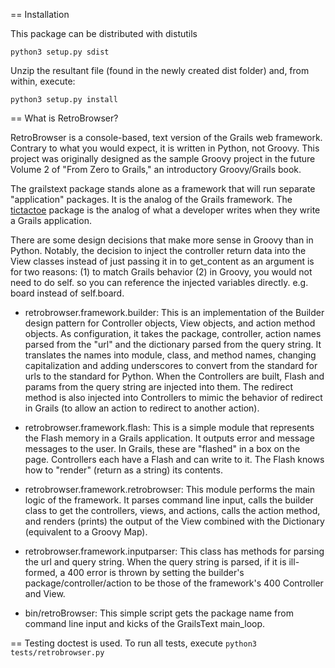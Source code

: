 == Installation

This package can be distributed with distutils

`python3 setup.py sdist`

Unzip the resultant file (found in the newly created dist folder) and, from within, execute:

`python3 setup.py install`

== What is RetroBrowser?

RetroBrowser is a console-based, text version of the Grails web framework. Contrary to what you would expect, it is
written in Python, not Groovy. This project was originally designed as the sample Groovy project in the future
Volume 2 of "From Zero to Grails," an introductory Groovy/Grails book.

The grailstext package stands alone as a framework that will run separate "application" packages. It is the analog of the
Grails framework. The [tictactoe](https://github.com/allisonf/tic-tac-toe) package is the analog of what a developer writes 
when they write a Grails application.

There are some design decisions that make more sense in Groovy than in Python. Notably, the decision to inject the
controller return data into the View classes instead of just passing it in to get_content as an argument is for two
reasons: (1) to match Grails behavior (2) in Groovy, you would not need to do self. so you can reference the injected
variables directly. e.g. board instead of self.board.

* retrobrowser.framework.builder: This is an implementation of the Builder design pattern for Controller objects, View objects, and
action method objects. As configuration, it takes the package, controller, action names parsed from the "url" and the
dictionary parsed from the query string. It translates the names into module, class, and method names, changing
capitalization and adding underscores to convert from the standard for urls to the standard for Python. When the
Controllers are built, Flash and params from the query string are injected into them. The redirect method is also
injected into Controllers to mimic the behavior of redirect in Grails (to allow an action to redirect to another
action).

* retrobrowser.framework.flash: This is a simple module that represents the Flash memory in a Grails application. It outputs error
and message messages to the user. In Grails, these are "flashed" in a box on the page. Controllers each have a Flash and
can write to it. The Flash knows how to "render" (return as a string) its contents.

* retrobrowser.framework.retrobrowser: This module performs the main logic of the framework. It parses command line input, calls the
builder class to get the controllers, views, and actions, calls the action method, and renders (prints) the output
of the View combined with the Dictionary (equivalent to a Groovy Map).

* retrobrowser.framework.inputparser: This class has methods for parsing the url and query string. When the query string is parsed, if
it is ill-formed, a 400 error is thrown by setting the builder's package/controller/action to be those of the framework's
400 Controller and View.

* bin/retroBrowser: This simple script gets the package name from command line input and kicks of the GrailsText main_loop.


== Testing
doctest is used. To run all tests, execute
`python3 tests/retrobrowser.py`